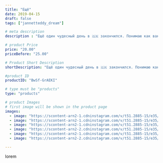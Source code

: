 ```yaml
---
title: "Ещё"
date: 2019-04-15
draft: false
tags: ["jannetteddy_dream"]

# meta description
description : "Ещё один чудесный день в 🇬🇷 закончился. Понимаю как важно наполняться, солнцем, светом, положительными эмоциями и позитивной энергией...🌞🌸🌊 Ведь, чтобы делиться"

# product Price
price: "20.00"
priceBefore: "25.00"

# Product Short Description
shortDescription: "Ещё один чудесный день в 🇬🇷 закончился. Понимаю как важно наполняться, солнцем, светом, положительными эмоциями и позитивной энергией...🌞🌸🌊 Ведь, чтобы делиться с кем//-то счастьем, нужно чтобы оно было внутри тебя!!!❤️ Так, что продолжаю наполняться!!! И желаю всем счастья и добра!!!🤗 Всем спокойной ночи🌚 #моявесна #море #греция #крит #ретимно #яжелаювсемсчастья #всемдобра #наполняюсь"

#product ID
productID: "BwSf-GrAEKI"

# type must be "products"
type: "products"

# product Images
# first image will be shown in the product page
images:
  - image: "https://scontent-arn2-1.cdninstagram.com/v/t51.2885-15/e35/55928073_414896785734433_5040133300358560745_n.jpg?_nc_ht=scontent-arn2-1.cdninstagram.com&_nc_cat=101&_nc_ohc=X1dI78Cw7TkAX8NyUaj&se=7&tp=1&oh=0bfd07558d65cf22735be3622e2a9b1b&oe=605A55D5&ig_cache_key=MjAyMjgxOTc4NTE2Njk3MjMyMw%3D%3D.2"
  - image: "https://scontent-arn2-1.cdninstagram.com/v/t51.2885-15/e35/55859306_479371732868382_2059042321438516898_n.jpg?_nc_ht=scontent-arn2-1.cdninstagram.com&_nc_cat=106&_nc_ohc=yjKI7tpsi58AX8LcAUU&se=7&tp=1&oh=e5b0d91d5021094c3c29637aff66786a&oe=605CF5DF&ig_cache_key=MjAyMjgxOTc4NTE3NTMwMDgyNQ%3D%3D.2"
  - image: "https://scontent-arn2-1.cdninstagram.com/v/t51.2885-15/e35/55954422_2179571795413105_5102056133047145206_n.jpg?_nc_ht=scontent-arn2-1.cdninstagram.com&_nc_cat=101&_nc_ohc=-sVYwQ0gkSwAX9mPD2r&se=7&tp=1&oh=31c03c9425e41770e2a6bb3f5013580f&oe=605D6437&ig_cache_key=MjAyMjgxOTc4NTE0MTc5MTI2Nw%3D%3D.2"
  - image: "https://scontent-arn2-2.cdninstagram.com/v/t51.2885-15/e35/56525102_193449798297336_6136634281300032437_n.jpg?_nc_ht=scontent-arn2-2.cdninstagram.com&_nc_cat=100&_nc_ohc=BsZdE8TW_MUAX_Cn2WS&se=7&tp=1&oh=95f3fe0ed0ff388179f751211c61b7b2&oe=605B4F89&ig_cache_key=MjAyMjgxOTc4NTE1MDE5NTU5MA%3D%3D.2"
  - image: "https://scontent-arn2-1.cdninstagram.com/v/t51.2885-15/e35/55764839_844630829221501_4167085087713444998_n.jpg?_nc_ht=scontent-arn2-1.cdninstagram.com&_nc_cat=101&_nc_ohc=FhrnFT2MAaAAX8ELvL_&se=7&tp=1&oh=2a007fe6479976ca1ae68c6a43f8113c&oe=605DA6B5&ig_cache_key=MjAyMjgxOTc4NTIwMDM3NzI3Nw%3D%3D.2"
  - image: "https://scontent-arn2-2.cdninstagram.com/v/t51.2885-15/e35/56201289_167043200969069_4274039058935572453_n.jpg?_nc_ht=scontent-arn2-2.cdninstagram.com&_nc_cat=105&_nc_ohc=rmQVrNyjJtEAX_YY5Qb&se=7&tp=1&oh=d0565c493309f321379991252638d545&oe=605AF95B&ig_cache_key=MjAyMjgxOTc4NTE3NTM5OTE5Ng%3D%3D.2"

---
```

lorem
